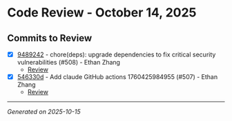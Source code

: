 # Code Review - October 14, 2025

## Commits to Review

- [x] [9489242](../../commit/9489242b20ec68f8b00ce7a86b01da64248db92e) - chore(deps): upgrade dependencies to fix critical security vulnerabilities (#508) - Ethan Zhang
  - [Review](./review-9489242.md)
- [x] [546330d](../../commit/546330dd0c2376e4fbc172d4a889f5ef21fa1d70) - Add claude GitHub actions 1760425984955 (#507) - Ethan Zhang
  - [Review](./review-546330d.md)

---
*Generated on 2025-10-15*
